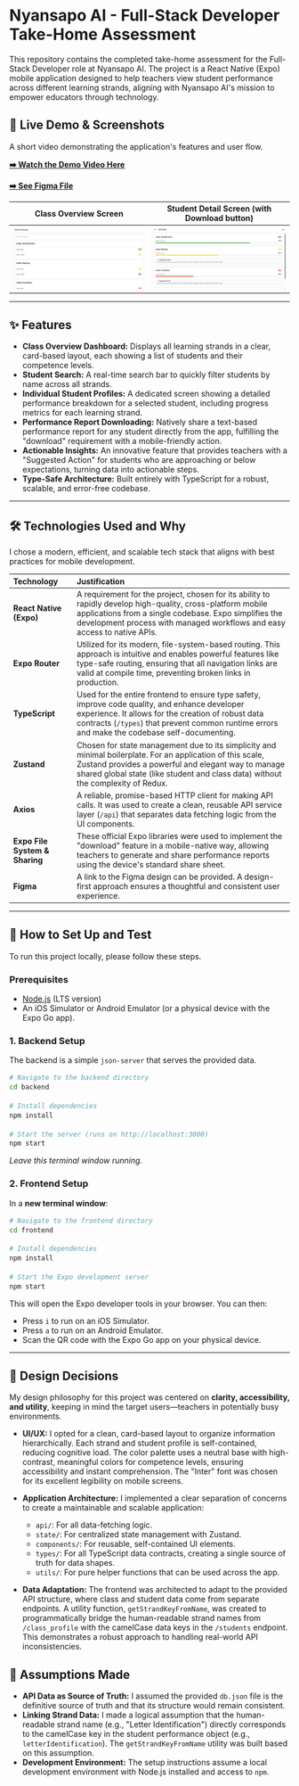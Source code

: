 
# Nyansapo AI - Full-Stack Developer Take-Home Assessment

This repository contains the completed take-home assessment for the Full-Stack Developer role at Nyansapo AI. The project is a React Native (Expo) mobile application designed to help teachers view student performance across different learning strands, aligning with Nyansapo AI's mission to empower educators through technology.

## 🎥 Live Demo & Screenshots

A short video demonstrating the application's features and user flow.

**[➡️ Watch the Demo Video Here](https://drive.google.com/file/d/1jB9yEXjhe-wML_taWJtjFr-n2fuWs-ST/view?usp=sharing)**

**[➡️ See Figma File](https://www.figma.com/design/f2yHK2MYA05hX6VmLiaax8/Teacher---ExPo-app?node-id=0-1&t=hPskmwmBOhCUHOc1-1 )**

| Class Overview Screen | Student Detail Screen (with Download button) |
| :-------------------: | :-----------------------: |
| ![Class Overview](https://github.com/Ardinenukuri/Expo-app/blob/main/Screenshoots/class%20Overview.png) | ![Student Detail](https://github.com/Ardinenukuri/Expo-app/blob/main/Screenshoots/student%20file.png) |

---

## ✨ Features

-   **Class Overview Dashboard:** Displays all learning strands in a clear, card-based layout, each showing a list of students and their competence levels.
-   **Student Search:** A real-time search bar to quickly filter students by name across all strands.
-   **Individual Student Profiles:** A dedicated screen showing a detailed performance breakdown for a selected student, including progress metrics for each learning strand.
-   **Performance Report Downloading:** Natively share a text-based performance report for any student directly from the app, fulfilling the "download" requirement with a mobile-friendly action.
-   **Actionable Insights:** An innovative feature that provides teachers with a "Suggested Action" for students who are approaching or below expectations, turning data into actionable steps.
-   **Type-Safe Architecture:** Built entirely with TypeScript for a robust, scalable, and error-free codebase.

---

## 🛠 Technologies Used and Why

I chose a modern, efficient, and scalable tech stack that aligns with best practices for mobile development.

| Technology | Justification |
| :--- | :--- |
| **React Native (Expo)** | A requirement for the project, chosen for its ability to rapidly develop high-quality, cross-platform mobile applications from a single codebase. Expo simplifies the development process with managed workflows and easy access to native APIs. |
| **Expo Router** | Utilized for its modern, file-system-based routing. This approach is intuitive and enables powerful features like type-safe routing, ensuring that all navigation links are valid at compile time, preventing broken links in production. |
| **TypeScript** | Used for the entire frontend to ensure type safety, improve code quality, and enhance developer experience. It allows for the creation of robust data contracts (`/types`) that prevent common runtime errors and make the codebase self-documenting. |
| **Zustand** | Chosen for state management due to its simplicity and minimal boilerplate. For an application of this scale, Zustand provides a powerful and elegant way to manage shared global state (like student and class data) without the complexity of Redux. |
| **Axios** | A reliable, promise-based HTTP client for making API calls. It was used to create a clean, reusable API service layer (`/api`) that separates data fetching logic from the UI components. |
| **Expo File System & Sharing** | These official Expo libraries were used to implement the "download" feature in a mobile-native way, allowing teachers to generate and share performance reports using the device's standard share sheet. |
| **Figma** | A link to the Figma design can be provided. A design-first approach ensures a thoughtful and consistent user experience. |

---

## 🚀 How to Set Up and Test

To run this project locally, please follow these steps.

### Prerequisites

-   [Node.js](https://nodejs.org/) (LTS version)
-   An iOS Simulator or Android Emulator (or a physical device with the Expo Go app).

### 1. Backend Setup

The backend is a simple `json-server` that serves the provided data.

```bash
# Navigate to the backend directory
cd backend

# Install dependencies
npm install

# Start the server (runs on http://localhost:3000)
npm start
```
*Leave this terminal window running.*

### 2. Frontend Setup

In a **new terminal window**:

```bash
# Navigate to the frontend directory
cd frontend

# Install dependencies
npm install

# Start the Expo development server
npm start
```
This will open the Expo developer tools in your browser. You can then:
-   Press `i` to run on an iOS Simulator.
-   Press `a` to run on an Android Emulator.
-   Scan the QR code with the Expo Go app on your physical device.

---

## 🎨 Design Decisions

My design philosophy for this project was centered on **clarity, accessibility, and utility**, keeping in mind the target users—teachers in potentially busy environments.

-   **UI/UX:** I opted for a clean, card-based layout to organize information hierarchically. Each strand and student profile is self-contained, reducing cognitive load. The color palette uses a neutral base with high-contrast, meaningful colors for competence levels, ensuring accessibility and instant comprehension. The "Inter" font was chosen for its excellent legibility on mobile screens.

-   **Application Architecture:** I implemented a clear separation of concerns to create a maintainable and scalable application:
    -   `api/`: For all data-fetching logic.
    -   `state/`: For centralized state management with Zustand.
    -   `components/`: For reusable, self-contained UI elements.
    -   `types/`: For all TypeScript data contracts, creating a single source of truth for data shapes.
    -   `utils/`: For pure helper functions that can be used across the app.

-   **Data Adaptation:** The frontend was architected to adapt to the provided API structure, where class and student data come from separate endpoints. A utility function, `getStrandKeyFromName`, was created to programmatically bridge the human-readable strand names from `/class_profile` with the camelCase data keys in the `/students` endpoint. This demonstrates a robust approach to handling real-world API inconsistencies.

## 📝 Assumptions Made

-   **API Data as Source of Truth:** I assumed the provided `db.json` file is the definitive source of truth and that its structure would remain consistent.
-   **Linking Strand Data:** I made a logical assumption that the human-readable strand name (e.g., "Letter Identification") directly corresponds to the camelCase key in the student performance object (e.g., `letterIdentification`). The `getStrandKeyFromName` utility was built based on this assumption.
-   **Development Environment:** The setup instructions assume a local development environment with Node.js installed and access to `npm`.



